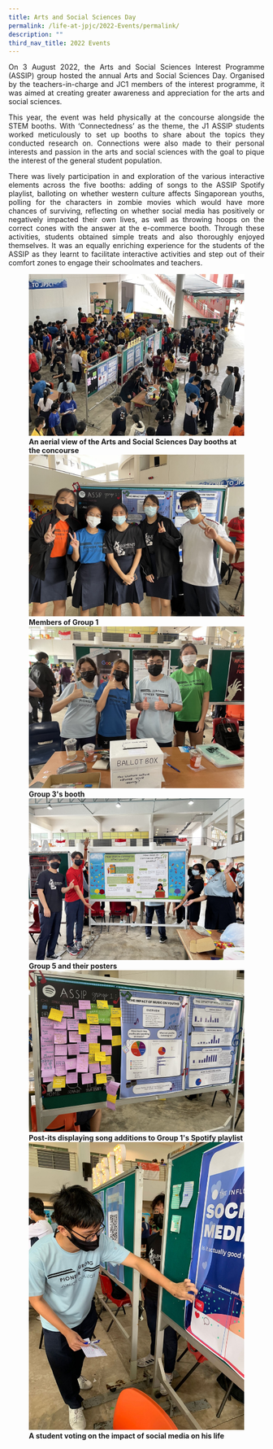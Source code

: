 ```yaml
---
title: Arts and Social Sciences Day
permalink: /life-at-jpjc/2022-Events/permalink/
description: ""
third_nav_title: 2022 Events
---
```

<div align=justify>

On 3 August 2022, the Arts and Social Sciences Interest Programme (ASSIP) group hosted the annual Arts and Social Sciences Day. Organised by the teachers-in-charge and JC1 members of the interest programme, it was aimed at creating greater awareness and appreciation for the arts and social sciences.

This year, the event was held physically at the concourse alongside the STEM booths. With ‘Connectedness’ as the theme, the J1 ASSIP students worked meticulously to set up booths to share about the topics they conducted research on. Connections were also made to their personal interests and passion in the arts and social sciences with the goal to pique the interest of the general student population.

There was lively participation in and exploration of the various interactive elements across the five booths: adding of songs to the ASSIP Spotify playlist, balloting on whether western culture affects Singaporean youths, polling for the characters in zombie movies which would have more chances of surviving, reflecting on whether social media has positively or negatively impacted their own lives, as well as throwing hoops on the correct cones with the answer at the e-commerce booth. Through these activities, students obtained simple treats and also thoroughly enjoyed themselves. It was an equally enriching experience for the students of the ASSIP as they learnt to facilitate interactive activities and step out of their comfort zones to engage their schoolmates and teachers.
	</div>
<figure>
	
<img src=https://raw.githubusercontent.com/isomerpages/moe-jpjc/staging/images/Life%20%40%20JPJC/2022%20Events/Arts%20and%20Social%20Sciences%20Day/1%20An%20aerial%20view%20of%20the%20Arts%20and%20Social%20Sciences%20Day%20booths%20at%20the%20concourse.jpg>
<figcaption><strong>An aerial view of the Arts and Social Sciences Day booths at the concourse</strong></figcaption>
	
<img src=https://raw.githubusercontent.com/isomerpages/moe-jpjc/staging/images/Life%20%40%20JPJC/2022%20Events/Arts%20and%20Social%20Sciences%20Day/2%20Members%20of%20Group%201.jpg>
<figcaption><strong>Members of Group 1</strong></figcaption>

<img src=https://raw.githubusercontent.com/isomerpages/moe-jpjc/staging/images/Life%20%40%20JPJC/2022%20Events/Arts%20and%20Social%20Sciences%20Day/3%20Group%203_s%20booth.jpg>
<figcaption><strong>Group 3's booth</strong></figcaption>
	
<img src=https://raw.githubusercontent.com/isomerpages/moe-jpjc/staging/images/Life%20%40%20JPJC/2022%20Events/Arts%20and%20Social%20Sciences%20Day/4%20Group%205%20and%20their%20posters.jpg>
<figcaption><strong>Group 5 and their posters</strong></figcaption>

<img src=https://raw.githubusercontent.com/isomerpages/moe-jpjc/staging/images/Life%20%40%20JPJC/2022%20Events/Arts%20and%20Social%20Sciences%20Day/5%20Post-its%20displaying%20song%20additions%20to%20Group%201_s%20Spotify%20playlist.jpg>
<figcaption><strong>Post-its displaying song additions to Group 1's Spotify playlist</strong></figcaption>
	
<img src=https://raw.githubusercontent.com/isomerpages/moe-jpjc/staging/images/Life%20%40%20JPJC/2022%20Events/Arts%20and%20Social%20Sciences%20Day/6%20A%20student%20voting%20on%20the%20impact%20of%20social%20media%20on%20his%20life.jpg>
<figcaption><strong>A student voting on the impact of social media on his life</strong></figcaption>